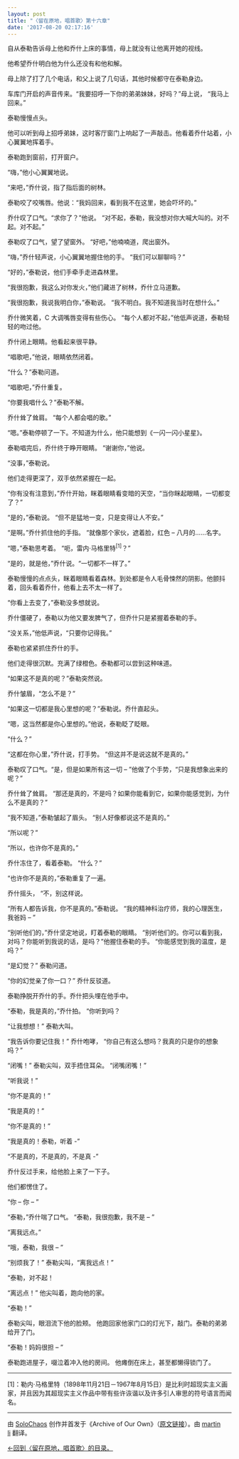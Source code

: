```yaml
---
layout: post
title: "〈留在原地，唱首歌〉第十六章"
date: '2017-08-20 02:17:16'
---
```



自从泰勒告诉母上他和乔什上床的事情，母上就没有让他离开她的视线。

他希望乔什明白他为什么还没有和他和解。

母上除了打了几个电话，和父上说了几句话，其他时候都守在泰勒身边。

车库门开启的声音传来。“我要招呼一下你的弟弟妹妹，好吗？”母上说， “我马上回来。”

泰勒慢慢点头。

他可以听到母上招呼弟妹，这时客厅窗门上响起了一声敲击。他看着乔什站着，小心翼翼地挥着手。

泰勒跑到窗前，打开窗户。

“嗨，”他小心翼翼地说。

“来吧，”乔什说，指了指后面的树林。

泰勒咬了咬嘴唇。他说：“我妈回来，看到我不在这里，她会吓坏的。”

乔什叹了口气。“求你了？”他说。 “对不起，泰勒，我没想对你大喊大叫的。对不起。对不起。”

泰勒叹了口气，望了望窗外。 “好吧，”他喃喃道，爬出窗外。

“嗨，”乔什轻声说，小心翼翼地握住他的手。 “我们可以聊聊吗？”

“好的，”泰勒说，他们手牵手走进森林里。

“我很抱歉，我这么对你发火，”他们藏进了树林，乔什立马道歉。

“我很抱歉，我说我明白你，”泰勒说。 “我不明白。我不知道我当时在想什么。”

乔什微笑着，C 大调嘴唇变得有些伤心。 “每个人都对不起，”他低声说道，泰勒轻轻的吻过他。

乔什闭上眼睛。他看起来很平静。

“唱歌吧，”他说，眼睛依然闭着。

“什么？”泰勒问道。

“唱歌吧，”乔什重复。

“你要我唱什么？”泰勒不解。

乔什耸了耸肩。 “每个人都会唱的歌。”

“嗯。”泰勒停顿了一下。不知道为什么，他只能想到《一闪一闪小星星》。

泰勒唱完后，乔什终于睁开眼睛。 “谢谢你，”他说。

“没事，”泰勒说。

他们走得更深了，双手依然紧握在一起。

“你有没有注意到，”乔什开始，眯着眼睛看变暗的天空，“当你眯起眼睛，一切都变了？”

“是的，”泰勒说。 “但不是猛地一变，只是变得让人不安。”

“是啊。”乔什抓住他的手指。 “就像那个家伙，遮着脸，红色 – 八月的……名字。

“嗯，”泰勒思考着。 “呃，雷内·马格里特<sup>[1]</sup>？”

“是的，就是他，”乔什说。“一切都不一样了。”

泰勒慢慢的点点头，眯着眼睛看着森林。到处都是令人毛骨悚然的阴影。他颤抖着，回头看着乔什，他看上去不太一样了。

“你看上去变了，”泰勒没多想就说。

乔什僵硬了，泰勒以为他又要发脾气了，但乔什只是紧握着泰勒的手。

“没关系，”他低声说，“只要你记得我。”

泰勒也紧紧抓住乔什的手。

他们走得很沉默。充满了绿橙色。泰勒都可以尝到这种味道。

“如果这不是真的呢？”泰勒突然说。

乔什皱眉，“怎么不是？”

“如果这一切都是我心里想的呢？”泰勒说。乔什直起头。

“嗯，这当然都是你心里想的。”他说，泰勒眨了眨眼。

“什么？”

“这都在你心里，”乔什说，打手势。 “但这并不是说这就不是真的。”

泰勒叹了口气。“是，但是如果所有这一切 – ”他做了个手势，“只是我想象出来的呢？”

乔什耸了耸肩。 “那还是真的，不是吗？如果你能看到它，如果你能感觉到，为什么不是真的？”

“我不知道，”泰勒皱起了眉头。 “别人好像都说这不是真的。”

“所以呢？”

“所以，也许你不是真的。”

乔什冻住了，看着泰勒。 “什么？”

“也许你不是真的，”泰勒重复了一遍。

乔什摇头， “不，别这样说。

“所有人都告诉我，你不是真的。”泰勒说。 “我的精神科治疗师，我的心理医生，我爸妈 – ”

“别听他们的，”乔什坚定地说，盯着泰勒的眼睛。 “别听他们的。你可以看到我，对吗？你能听到我说的话，是吗？”他握住泰勒的手。 “你能感觉到我的温度，是吗？”

“是幻觉？” 泰勒问道。

“你的幻觉亲了你一口？” 乔什反驳道。

泰勒挣脱开乔什的手。乔什把头埋在他手中。

“泰勒，我是真的，”乔什拍。 “你听到吗？

“让我想想！” 泰勒大叫。

“我告诉你要记住我！” 乔什咆哮， “你自己有这么想吗？我真的只是你的想象吗？”

“闭嘴！” 泰勒尖叫，双手捂住耳朵。 “闭嘴闭嘴！”

“听我说！”

“你不是真的！”

“我是真的！”

“你不是真的！”

“我是真的！泰勒，听着 -”

“不是真的，不是真的，不是真 -”

乔什反过手来，给他脸上来了一下子。

他们都愣住了。

“你 – 你 – ”

“泰勒，”乔什喘了口气。 “泰勒，我很抱歉，我不是 – ”

“离我远点。”

“哦，泰勒，我很 – ”

“别烦我了！” 泰勒尖叫，“离我远点！”

“泰勒，对不起！

“离远点！” 他尖叫着，跑向他的家。

“泰勒！”

泰勒尖叫，眼泪流下他的脸颊。 他跑回家他家门口的灯光下，敲门。泰勒的弟弟给开了门。

“泰勒！妈妈很担 – ”

泰勒跑进屋子，啜泣着冲入他的房间。 他瘫倒在床上，甚至都懒得锁门了。

- - - - - -

[1]：勒内·马格里特（1898年11月21日－1967年8月15日）是比利时超现实主义画家，并且因为其超现实主义作品中带有些许诙谐以及许多引人审思的符号语言而闻名。

- - - - - -

由 [SoloChaos](http://archiveofourown.org/users/SoloChaos/pseuds/SoloChaos) 创作并首发于《Archive of Our Own》（[原文链接](http://archiveofourown.org/works/1822504?view_adult=true)）。由 [martin li](https://twitter.com/mavorites) 翻译。

[←回到〈留在原地，唱首歌〉的目录。](http://www.talklate.org/dun4real/stay-in-place-sing-a-chorus-zhs)


